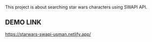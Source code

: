 This project is about searching star wars characters using SWAPI API.

## DEMO LINK

https://starwars-swapi-usman.netlify.app/

